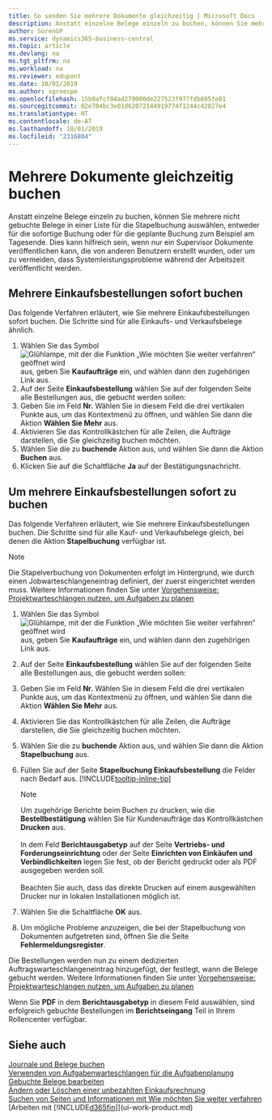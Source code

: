 ```yaml
---
title: So senden Sie mehrere Dokumente gleichzeitig | Microsoft Docs
description: Anstatt einzelne Belege einzeln zu buchen, können Sie mehrere nicht gebuchte Belege in einer Liste für die Stapelbuchung auswählen, entweder für die sofortige Buchung oder für die geplante Buchung zum Beispiel bis zum Tagesende.
author: SorenGP
ms.service: dynamics365-business-central
ms.topic: article
ms.devlang: na
ms.tgt_pltfrm: na
ms.workload: na
ms.reviewer: edupont
ms.date: 10/01/2019
ms.author: sgroespe
ms.openlocfilehash: 15b0afcf04ad279000de227523f977fdb695fe01
ms.sourcegitcommit: 02e704bc3e01d62072144919774f1244c42827e4
ms.translationtype: HT
ms.contentlocale: de-AT
ms.lasthandoff: 10/01/2019
ms.locfileid: "2316804"
---
```

# <a name="post-multiple-documents-at-the-same-time"></a>Mehrere Dokumente gleichzeitig buchen
Anstatt einzelne Belege einzeln zu buchen, können Sie mehrere nicht gebuchte Belege in einer Liste für die Stapelbuchung auswählen, entweder für die sofortige Buchung oder für die geplante Buchung zum Beispiel am Tagesende. Dies kann hilfreich sein, wenn nur ein Supervisor Dokumente veröffentlichen kann, die von anderen Benutzern erstellt wurden, oder um zu vermeiden, dass Systemleistungsprobleme während der Arbeitszeit veröffentlicht werden.

## <a name="to-post-multiple-purchase-orders-immediately"></a>Mehrere Einkaufsbestellungen sofort buchen
Das folgende Verfahren erläutert, wie Sie mehrere Einkaufsbestellungen sofort buchen. Die Schritte sind für alle Einkaufs- und Verkaufsbelege ähnlich.

1. Wählen Sie das Symbol ![Glühlampe, mit der die Funktion „Wie möchten Sie weiter verfahren“ geöffnet wird](media/ui-search/search_small.png "Wie möchten Sie weiter verfahren?") aus, geben Sie **Kaufaufträge** ein, und wählen dann den zugehörigen Link aus.
2. Auf der Seite **Einkaufsbestellung** wählen Sie auf der folgenden Seite alle Bestellungen aus, die gebucht werden sollen:
3. Geben Sie im Feld **Nr.** Wählen Sie in diesem Feld die drei vertikalen Punkte aus, um das Kontextmenü zu öffnen, und wählen Sie dann die Aktion **Wählen Sie Mehr** aus.
4. Aktivieren Sie das Kontrollkästchen für alle Zeilen, die Aufträge darstellen, die Sie gleichzeitig buchen möchten.
5. Wählen Sie die zu **buchende** Aktion aus, und wählen Sie dann die Aktion **Buchen** aus.
6. Klicken Sie auf die Schaltfläche **Ja** auf der Bestätigungsnachricht.

## <a name="to-batch-post-multiple-purchase-orders"></a>Um mehrere Einkaufsbestellungen sofort zu buchen
Das folgende Verfahren erläutert, wie Sie mehrere Einkaufsbestellungen buchen. Die Schritte sind für alle Kauf- und Verkaufsbelege gleich, bei denen die Aktion **Stapelbuchung** verfügbar ist.

> [!NOTE]
> Die Stapelverbuchung von Dokumenten erfolgt im Hintergrund, wie durch einen Jobwarteschlangeneintrag definiert, der zuerst eingerichtet werden muss. Weitere Informationen finden Sie unter [Vorgehensweise: Projektwarteschlangen nutzen, um Aufgaben zu planen](admin-job-queues-schedule-tasks.md)

1. Wählen Sie das Symbol ![Glühlampe, mit der die Funktion „Wie möchten Sie weiter verfahren“ geöffnet wird](media/ui-search/search_small.png "Wie möchten Sie weiter verfahren?") aus, geben Sie **Kaufaufträge** ein, und wählen dann den zugehörigen Link aus.  
2. Auf der Seite **Einkaufsbestellung** wählen Sie auf der folgenden Seite alle Bestellungen aus, die gebucht werden sollen:
3. Geben Sie im Feld **Nr.** Wählen Sie in diesem Feld die drei vertikalen Punkte aus, um das Kontextmenü zu öffnen, und wählen Sie dann die Aktion **Wählen Sie Mehr** aus.
4. Aktivieren Sie das Kontrollkästchen für alle Zeilen, die Aufträge darstellen, die Sie gleichzeitig buchen möchten.
5. Wählen Sie die zu **buchende** Aktion aus, und wählen Sie dann die Aktion **Stapelbuchung** aus.
6. Füllen Sie auf der Seite **Stapelbuchung Einkaufsbestellung** die Felder nach Bedarf aus. [!INCLUDE[tooltip-inline-tip](includes/tooltip-inline-tip_md.md)]

    > [!NOTE]
    > Um zugehörige Berichte beim Buchen zu drucken, wie die **Bestellbestätigung** wählen Sie für Kundenaufträge das Kontrollkästchen **Drucken** aus.<br /><br /> In dem Feld **Berichtausgabetyp** auf der Seite **Vertriebs- und Forderungseinrichtung** oder der Seite **Einrichten von Einkäufen und Verbindlichkeiten** legen Sie fest, ob der Bericht gedruckt oder als PDF ausgegeben werden soll.<br /><br /> Beachten Sie auch, dass das direkte Drucken auf einem ausgewählten Drucker nur in lokalen Installationen möglich ist.

7. Wählen Sie die Schaltfläche **OK** aus.
8. Um mögliche Probleme anzuzeigen, die bei der Stapelbuchung von Dokumenten aufgetreten sind, öffnen Sie die Seite **Fehlermeldungsregister**.

Die Bestellungen werden nun zu einem dedizierten Auftragswarteschlangeneintrag hinzugefügt, der festlegt, wann die Belege gebucht werden. Weitere Informationen finden Sie unter [Vorgehensweise: Projektwarteschlangen nutzen, um Aufgaben zu planen](admin-job-queues-schedule-tasks.md)

Wenn Sie **PDF** in dem **Berichtausgabetyp** in diesem Feld auswählen, sind erfolgreich gebuchte Bestellungen im **Berichtseingang** Teil in Ihrem Rollencenter verfügbar.

## <a name="see-also"></a>Siehe auch
[Journale und Belege buchen](ui-post-documents-journals.md)  
[Verwenden von Aufgabenwarteschlangen für die Aufgabenplanung](admin-job-queues-schedule-tasks.md)  
[Gebuchte Belege bearbeiten](across-edit-posted-document.md)  
[Ändern oder Löschen einer unbezahlten Einkaufsrechnung](purchasing-how-correct-cancel-unpaid-purchase-invoices.md)  
[Suchen von Seiten und Informationen mit Wie möchten Sie weiter verfahren](ui-search.md)  
[Arbeiten mit [!INCLUDE[d365fin](includes/d365fin_md.md)]](ui-work-product.md)
